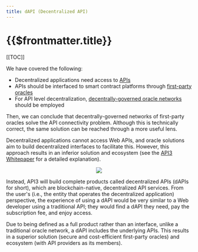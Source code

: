 ```yaml
---
title: dAPI (Decentralized API)
---
```


# {{$frontmatter.title}}

[[TOC]]

<Version selectedVersion="pre-alpha" />

We have covered the following:

* Decentralized applications need access to [APIs](apis.md)
* APIs should be interfaced to smart contract platforms through [first-party oracles](first-party-oracles.md)
* For API level decentralization, [decentrally-governed oracle networks](decentrally-governed-oracle-networks.md) should be employed

Then, we can conclude that decentrally-governed networks of first-party oracles solve the API connectivity problem.
Although this is technically correct, the same solution can be reached through a more useful lens.

Decentralized applications cannot access Web APIs, and oracle solutions aim to build decentralized interfaces to facilitate this.
However, this approach results in an inferior solution and ecosystem (see the [API3 Whitepaper](https://github.com/api3dao/api3-whitepaper/blob/master/api3-whitepaper.pdf) for a detailed explanation).

<p align="center">
  <img src="https://github.com/clc-group/api3-docs/raw/master/figures/dapi.png" />
</p>

Instead, API3 will build complete products called decentralized APIs (dAPIs for short), which are blockchain-native, decentralized API services.
From the user's (i.e., the entity that operates the decentralized application) perspective, the experience of using a dAPI would be very similar to a Web developer using a traditional API; they would find a dAPI they need, pay the subscription fee, and enjoy access.

Due to being defined as a full product rather than an interface, unlike a traditional oracle network, a dAPI includes the underlying APIs.
This results in a superior solution (secure and cost-efficient first-party oracles) and ecosystem (with API providers as its members).
